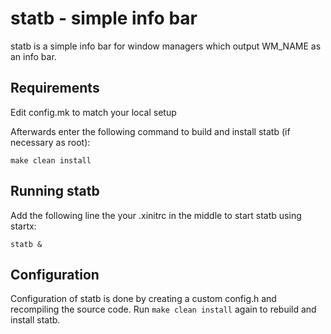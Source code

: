 # statb - simple info bar
statb is a simple info bar for window managers which output WM_NAME as an info
bar.

## Requirements
Edit config.mk to match your local setup

Afterwards enter the following command to build and install statb (if
necessary as root):
```
make clean install
```

## Running statb
Add the following line the your .xinitrc in the middle to start statb using
startx:
```
statb &
```

## Configuration
Configuration of statb is done by creating a custom config.h and
recompiling the source code.
Run `make clean install` again to rebuild and install statb.

